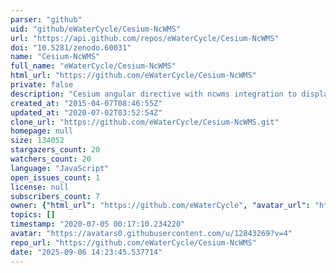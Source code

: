 ```yaml
---
parser: "github"
uid: "github/eWaterCycle/Cesium-NcWMS"
url: "https://api.github.com/repos/eWaterCycle/Cesium-NcWMS"
doi: "10.5281/zenodo.60031"
name: "Cesium-NcWMS"
full_name: "eWaterCycle/Cesium-NcWMS"
html_url: "https://github.com/eWaterCycle/Cesium-NcWMS"
private: false
description: "Cesium angular directive with ncwms integration to display netcdf datasets"
created_at: "2015-04-07T08:46:55Z"
updated_at: "2020-07-02T03:52:54Z"
clone_url: "https://github.com/eWaterCycle/Cesium-NcWMS.git"
homepage: null
size: 134052
stargazers_count: 20
watchers_count: 20
language: "JavaScript"
open_issues_count: 1
license: null
subscribers_count: 7
owner: {"html_url": "https://github.com/eWaterCycle", "avatar_url": "https://avatars0.githubusercontent.com/u/12843269?v=4", "login": "eWaterCycle", "type": "Organization"}
topics: []
timestamp: "2020-07-05 00:17:10.234220"
avatar: "https://avatars0.githubusercontent.com/u/12843269?v=4"
repo_url: "https://github.com/eWaterCycle/Cesium-NcWMS"
date: "2025-09-06 14:23:45.537714"
---
```

